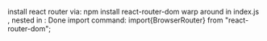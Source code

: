 install react router via:
npm install react-router-dom
warp around <App/> in index.js , nested in <BrowserRouter></BrowserRouter>:
Done
<BrowserRouter></BrowserRouter> import command:
import{BrowserRouter} from "react-router-dom";